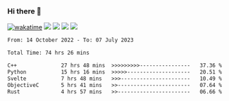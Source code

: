 ### Hi there 👋
[![wakatime](https://wakatime.com/badge/user/368879df-dc38-4b1a-86c4-8a2054a0e074.svg)](https://wakatime.com/@368879df-dc38-4b1a-86c4-8a2054a0e074)
<img src="https://img.shields.io/badge/Windows-0078D6?style=flat&logo=Windows&logoColor=white">
<img src="https://img.shields.io/badge/IntelliJ_IDEA-000000.svg?style=flat&logo=IntelliJ-IDEA&logoColor=white">
<img src="https://img.shields.io/badge/Visual_Studio_Code-007ACC?style=flat&logo=Visual-Studio-Code&logoColor=white">
<img src="https://img.shields.io/badge/Discord-5865F2?label=kano%233578&style=flat&logo=discord&logoColor=white">
<br>


<!--START_SECTION:waka-->

```txt
From: 14 October 2022 - To: 07 July 2023

Total Time: 74 hrs 26 mins

C++              27 hrs 48 mins  >>>>>>>>>----------------   37.36 %
Python           15 hrs 16 mins  >>>>>--------------------   20.51 %
Svelte           7 hrs 48 mins   >>>----------------------   10.49 %
ObjectiveC       5 hrs 41 mins   >>-----------------------   07.64 %
Rust             4 hrs 57 mins   >>-----------------------   06.66 %
```

<!--END_SECTION:waka-->
